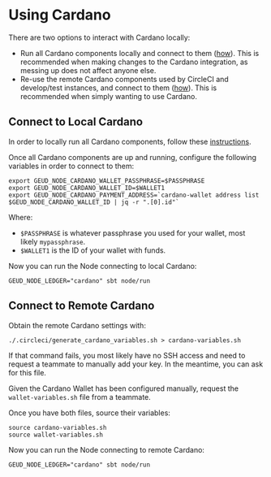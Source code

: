 # Using Cardano

There are two options to interact with Cardano locally:
  - Run all Cardano components locally and connect to them
  ([how](#connect-to-local-cardano)). This is recommended when making changes
  to the Cardano integration, as messing up does not affect anyone else.
  - Re-use the remote Cardano components used by CircleCI and develop/test
  instances, and connect to them ([how](#connect-to-remote-cardano)).
  This is recommended when simply wanting to use Cardano.

## Connect to Local Cardano

In order to locally run all Cardano components, follow these
[instructions](run-cardano.md).

Once all Cardano components are up and running, configure the following
variables in order to connect to them:
```shell script
export GEUD_NODE_CARDANO_WALLET_PASSPHRASE=$PASSPHRASE
export GEUD_NODE_CARDANO_WALLET_ID=$WALLET1
export GEUD_NODE_CARDANO_PAYMENT_ADDRESS=`cardano-wallet address list $GEUD_NODE_CARDANO_WALLET_ID | jq -r ".[0].id"`
```
Where:
  - `$PASSPHRASE` is whatever passphrase you used for your wallet, most likely
  `mypassphrase`.
  - `$WALLET1` is the ID of your wallet with funds.

Now you can run the Node connecting to local Cardano:
```shell script
GEUD_NODE_LEDGER="cardano" sbt node/run
```

## Connect to Remote Cardano

Obtain the remote Cardano settings with:
```shell script
./.circleci/generate_cardano_variables.sh > cardano-variables.sh
```
If that command fails, you most likely have no SSH access and need to request
a teammate to manually add your key. In the meantime, you can ask for this file.

Given the Cardano Wallet has been configured manually, request the
`wallet-variables.sh` file from a teammate.

Once you have both files, source their variables:
```shell script
source cardano-variables.sh
source wallet-variables.sh
```

Now you can run the Node connecting to remote Cardano:
```shell script
GEUD_NODE_LEDGER="cardano" sbt node/run
```
